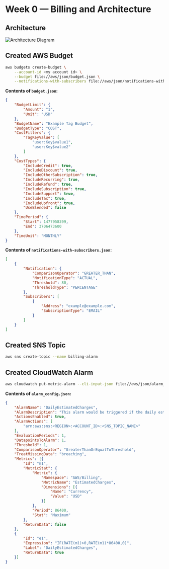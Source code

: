 # Week 0 — Billing and Architecture

## Architecture
![Architecture Diagram](https://lucid.app/lucidchart/b84c00f9-ac2b-4977-8a4a-3b986635f02b/edit?invitationId=inv_000645f4-8ee9-4f69-a47c-e23cef7a8867&page=0_0#)

## Created AWS Budget
```bash
aws budgets create-budget \
    --account-id <my account id> \
    --budget file://aws/json/budget.json \
    --notifications-with-subscribers file://aws/json/notifications-with-subscribers.json
```

**Contents of `budget.json`:**
```json
{
    "BudgetLimit": {
        "Amount": "1",
        "Unit": "USD"
    },
    "BudgetName": "Example Tag Budget",
    "BudgetType": "COST",
    "CostFilters": {
        "TagKeyValue": [
            "user:Key$value1",
            "user:Key$value2"
        ]
    },
    "CostTypes": {
        "IncludeCredit": true,
        "IncludeDiscount": true,
        "IncludeOtherSubscription": true,
        "IncludeRecurring": true,
        "IncludeRefund": true,
        "IncludeSubscription": true,
        "IncludeSupport": true,
        "IncludeTax": true,
        "IncludeUpfront": true,
        "UseBlended": false
    },
    "TimePeriod": {
        "Start": 1477958399,
        "End": 3706473600
    },
    "TimeUnit": "MONTHLY"
}
```

**Contents of `notifications-with-subscribers.json`:**
```json
[
    {
        "Notification": {
            "ComparisonOperator": "GREATER_THAN",
            "NotificationType": "ACTUAL",
            "Threshold": 80,
            "ThresholdType": "PERCENTAGE"
        },
        "Subscribers": [
            {
                "Address": "example@example.com",
                "SubscriptionType": "EMAIL"
            }
        ]
    }
]
```

## Created SNS Topic
```bash
aws sns create-topic --name billing-alarm
```

## Created CloudWatch Alarm
```bash
aws cloudwatch put-metric-alarm --cli-input-json file://aws/json/alarm_config.json
```

**Contents of `alarm_config.json`:**
```json
{
    "AlarmName": "DailyEstimatedCharges",
    "AlarmDescription": "This alarm would be triggered if the daily estimated charges exceeds 1$",
    "ActionsEnabled": true,
    "AlarmActions": [
        "arn:aws:sns:<REGION>:<ACCOUNT_ID>:<SNS_TOPIC_NAME>"
    ],
    "EvaluationPeriods": 1,
    "DatapointsToAlarm": 1,
    "Threshold": 1,
    "ComparisonOperator": "GreaterThanOrEqualToThreshold",
    "TreatMissingData": "breaching",
    "Metrics": [{
        "Id": "m1",
        "MetricStat": {
            "Metric": {
                "Namespace": "AWS/Billing",
                "MetricName": "EstimatedCharges",
                "Dimensions": [{
                    "Name": "Currency",
                    "Value": "USD"
                }]
            },
            "Period": 86400,
            "Stat": "Maximum"
        },
        "ReturnData": false
    },
    {
        "Id": "e1",
        "Expression": "IF(RATE(m1)>0,RATE(m1)*86400,0)",
        "Label": "DailyEstimatedCharges",
        "ReturnData": true
    }]
}
